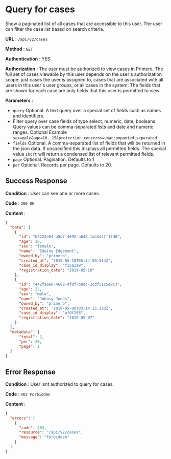 # Query for cases

Show a paginated list of all cases that are accessible to this user. The user can filter the case list based on search criteria. 

**URL** : `/api/v2/cases`

**Method** : `GET`

**Authentication** : YES

**Authorization** : The user must be authorized to view cases in Primero. The full set of cases viewable by this user
depends on the user's authorization scope: just cases the user is assigned to, cases that are associated with all 
users in this user's user groups, or all cases in the system. The fields that are shown for each case 
are only fields that this user is permitted to view. 

**Parameters** : 

* `query` Optional. A text query over a special set of fields such as names and identifiers.
* Filter query over case fields of type select, numeric, date, booleans. 
Query values can be comma-separated lists and date and numeric ranges. Optional
Example `sex=male&age=10..15&protection_concerns=unaccompanied,separated`
* `fields` Optional. A comma-separated list of fields that will be returned in the json data. 
If unspecified this displays all permitted fields. The special value `short` will return a condensed
list of relevant permitted fields.
* `page` Optional. Pagination. Defaults to 1
* `per` Optional. Records per page. Defaults to 20. 

## Success Response

**Condition** : User can see one or more cases. 

**Code** : `200 OK`

**Content** :

```json
{
  "data": [
    {
      "id": "b3222e84-a5d7-4692-a643-1ab3d41f17d6",
      "age": 16,
      "sex": "female",
      "name": "Edwine Edgemont",
      "owned_by": "primero",
      "created_at": "2019-05-10T05:34:59.514Z",
      "case_id_display": "f15a1a9",
      "registration_date": "2019-05-10"
    },
    {
      "id": "442fa6e6-4682-4fdf-b9dc-2cdf51c5e8c3",
      "age": 22,
      "sex": "male",
      "name": "Johnsy Jones",
      "owned_by": "primero",
      "created_at": "2019-05-08T03:14:15.133Z",
      "case_id_display": "af0f298",
      "registration_date": "2019-05-07"
    }
  ],
  "metadata": {
      "total": 2,
      "per": 20,
      "page": 1
  }
}

```
## Error Response

**Condition** : User isnt authorized to query for cases. 

**Code** : `403 Forbidden`

**Content** :

```json
{
  "errors": [
    {
      "code": 403,
      "resource": "/api/v2/cases",
      "message": "Forbidden"
    }
  ]
}

```